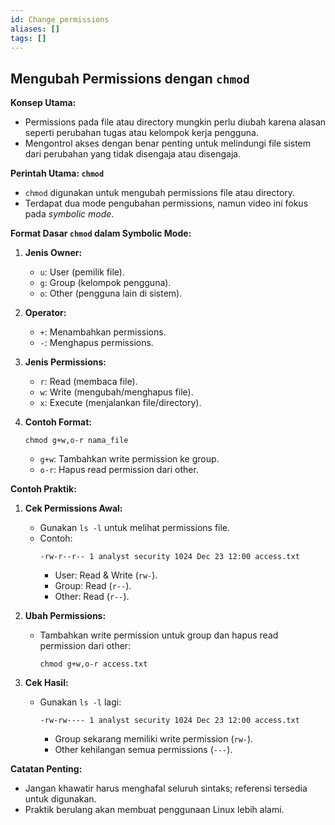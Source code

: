 ```yaml
---
id: Change permissions
aliases: []
tags: []
---
```


## Mengubah Permissions dengan `chmod`

**Konsep Utama:**
- Permissions pada file atau directory mungkin perlu diubah karena alasan seperti perubahan tugas atau kelompok kerja pengguna.
- Mengontrol akses dengan benar penting untuk melindungi file sistem dari perubahan yang tidak disengaja atau disengaja.

**Perintah Utama: `chmod`**
- `chmod` digunakan untuk mengubah permissions file atau directory.
- Terdapat dua mode pengubahan permissions, namun video ini fokus pada *symbolic mode*.

**Format Dasar `chmod` dalam Symbolic Mode:**
1. **Jenis Owner:**
   - `u`: User (pemilik file).
   - `g`: Group (kelompok pengguna).
   - `o`: Other (pengguna lain di sistem).

2. **Operator:**
   - `+`: Menambahkan permissions.
   - `-`: Menghapus permissions.

3. **Jenis Permissions:**
   - `r`: Read (membaca file).
   - `w`: Write (mengubah/menghapus file).
   - `x`: Execute (menjalankan file/directory).

4. **Contoh Format:**
   ```
   chmod g+w,o-r nama_file
   ```
   - `g+w`: Tambahkan write permission ke group.
   - `o-r`: Hapus read permission dari other.

**Contoh Praktik:**
1. **Cek Permissions Awal:**
   - Gunakan `ls -l` untuk melihat permissions file.
   - Contoh:
     ```
     -rw-r--r-- 1 analyst security 1024 Dec 23 12:00 access.txt
     ```
     - User: Read & Write (`rw-`).
     - Group: Read (`r--`).
     - Other: Read (`r--`).

2. **Ubah Permissions:**
   - Tambahkan write permission untuk group dan hapus read permission dari other:
     ```
     chmod g+w,o-r access.txt
     ```

3. **Cek Hasil:**
   - Gunakan `ls -l` lagi:
     ```
     -rw-rw---- 1 analyst security 1024 Dec 23 12:00 access.txt
     ```
     - Group sekarang memiliki write permission (`rw-`).
     - Other kehilangan semua permissions (`---`).

**Catatan Penting:**
- Jangan khawatir harus menghafal seluruh sintaks; referensi tersedia untuk digunakan.
- Praktik berulang akan membuat penggunaan Linux lebih alami.
